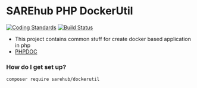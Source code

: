 # SAREhub PHP DockerUtil
[![Coding Standards](https://img.shields.io/badge/cs-PSR--2--R-yellow.svg)](https://github.com/php-fig-rectified/fig-rectified-standards) [![Build Status](https://travis-ci.org/SAREhub/PHP_Commons.svg?branch=master)](https://travis-ci.org/SAREhub/php_dockerutil) 
* This project contains common stuff for create docker based application in php
* [PHPDOC](https://sarehub.github.io/php_dockerutil)

### How do I get set up? ###
```
composer require sarehub/dockerutil
```
